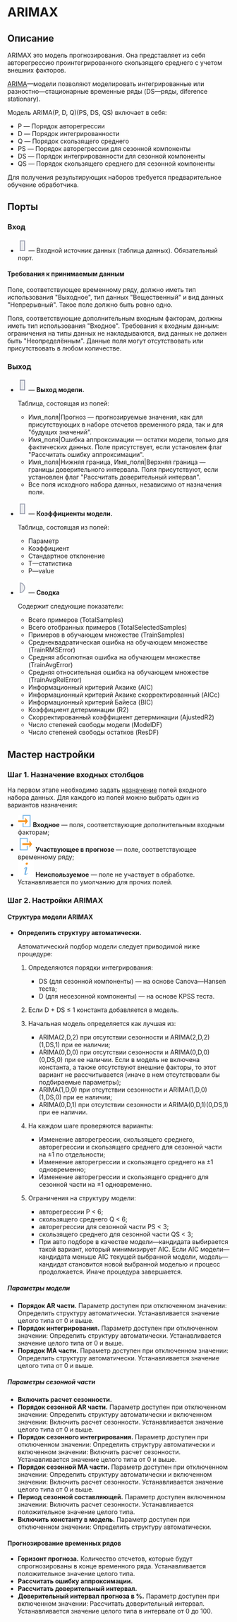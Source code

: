 # ARIMAX

## Описание

ARIMAX это модель прогнозирования. Она представляет из себя авторегрессию проинтегрированного скользящего среднего с учетом внешних факторов.

[ARIMA](https://ru.wikipedia.org/wiki/ARIMA)—модели позволяют моделировать интегрированные или разностно—стационарные временные ряды (DS—ряды, diference stationary).

Модель ARIMA(P, D, Q)(PS, DS, QS) включает в себя:
* P — Порядок авторегрессии
* D — Порядок интегрированности
* Q — Порядок скользящего среднего
* PS — Порядок авторегрессии для сезонной компоненты
* DS — Порядок интегрированности для сезонной компоненты
* QS — Порядок скользящего среднего для сезонной компоненты

Для получения результирующих наборов требуется предварительное обучение обработчика.

## Порты

### Вход

* ![](../../media/app/icons/ports/table-inactive.svg) — Входной источник данных (таблица данных). Обязательный порт.

#### Требования к принимаемым данным

Поле, соответствующее временному ряду, должно иметь тип использования &quot;Выходное&quot;, тип данных &quot;Вещественный&quot;  и вид данных &quot;Непрерывный&quot;. Такое поле должно быть ровно одно.

Поля, соответствующие дополнительным входным факторам, должны иметь тип использования &quot;Входное&quot;. Требования к входным данным: ограничения на типы данных не накладываются, вид данных не должен быть "Неопределённым". Данные поля могут отсутствовать или присутствовать в любом количестве.

### Выход

* ![](../../media/app/icons/ports/table-inactive.svg) — **Выход модели.**

  Таблица, состоящая из полей:

  * Имя\_поля|Прогноз — прогнозируемые значения, как для присутствующих в наборе отсчетов временного ряда, так и для &quot;будущих значений&quot;.
  * Имя\_поля|Ошибка аппроксимации — остатки модели, только для фактических данных. Поле присутствует, если установлен флаг &quot;Рассчитать ошибку аппроксимации&quot;.
  * Имя\_поля|Нижняя граница, Имя\_поля|Верхняя граница — границы доверительного интервала. Поля присутствуют, если установлен флаг &quot;Рассчитать доверительный интервал&quot;.
  * Все поля исходного набора данных, независимо от назначения поля.

* ![](../../media/app/icons/ports/table-inactive.svg) — **Коэффициенты модели.**

  Таблица, состоящая из полей:

  * Параметр
  * Коэффициент
  * Стандартное отклонение
  * T—статистика
  * P—value

* ![](../../media/app/icons/ports/output-variable-inactive.svg) — **Сводка**

  Содержит следующие показатели:

  * Всего примеров (TotalSamples)
  * Всего отобранных примеров (TotalSelectedSamples)
  * Примеров в обучающем множестве (TrainSamples)
  * Среднеквадратическая ошибка на обучающем множестве (TrainRMSError)
  * Средняя абсолютная ошибка на обучающем множестве (TrainAvgError)
  * Средняя относительная ошибка на обучающем множестве (TrainAvgRelError)
  * Информационный критерий Акаике (AIC)
  * Информационный критерий Акаике скорректированный (AICc)
  * Информационный критерий Байеса (BIC)
  * Коэффициент детерминации (R2)
  * Скорректированный коэффициент детерминации (AjustedR2)
  * Число степеней свободы модели (ModelDF)
  * Число степеней свободы остатков (ResDF)

## Мастер настройки

### Шаг 1. Назначение входных столбцов

На первом этапе необходимо задать [назначение](../../data/datasetfieldoptions.md) полей входного набора данных.
Для каждого из полей можно выбрать один из вариантов назначения:

* ![](../../media/app/icons/toolbar-18/used-1.svg) **Входное** — поля, соответствующие дополнительным входным факторам;
* ![](../../media/app/icons/toolbar-18/used-2.svg) **Участвующее в прогнозе** — поле, соответствующее временному ряду;
* ![](../../media/app/processors/substitution-03.svg) **Неиспользуемое** — поле не участвует в обработке. Устанавливается по умолчанию для прочих полей.

### Шаг 2. Настройки ARIMAX

#### Структура модели ARIMAX

* **Определить структуру автоматически.**

  Автоматический подбор модели следует приводимой ниже процедуре:

  1. Определяются порядки интегрирования:
      * DS (для сезонной компоненты) — на основе Canova—Hansen теста;
      * D (для несезонной компоненты) — на основе KPSS теста.
  1. Если D + DS ≤ 1 константа добавляется в модель.
  1. Начальная модель определяется как лучшая из:
      * ARIMA(2,D,2) при отсутствии сезонности и ARIMA(2,D,2)(1,DS,1) при ее наличии;
      * ARIMA(0,D,0) при отсутствии сезонности и ARIMA(0,D,0)(0,DS,0) при ее наличии. Если в модель не включена константа, а также отсутствуют внешние факторы, то этот вариант не рассчитывается (иначе в нем отсутствовали бы подбираемые параметры);
      * ARIMA(1,D,0) при отсутствии сезонности и ARIMA(1,D,0)(1,DS,0) при ее наличии;
      * ARIMA(0,D,1) при отсутствии сезонности и ARIMA(0,D,1)(0,DS,1) при ее наличии.
  1. На каждом шаге проверяются варианты:
      * Изменение авторегрессии, скользящего среднего, авторегрессии  и скользящего среднего  для сезонной части на ±1 по отдельности;
      * Изменение авторегрессии и скользящего среднего на ±1 одновременно;
      * Изменение авторегрессии  и скользящего среднего  для сезонной части на ±1 одновременно.

  1. Ограничения на структуру модели:
      * авторегрессии P &lt; 6;
      * скользящего среднего Q &lt; 6;
      * авторегрессии для сезонной части PS &lt; 3;
      * скользящего среднего  для сезонной части QS &lt; 3;
      * При авто подборе в качестве модели—кандидата выбирается такой вариант, который минимизирует AIC. Если AIC модели—кандидата меньше AIC текущей выбранной модели, модель—кандидат становится новой выбранной моделью и процесс продолжается. Иначе процедура завершается.

##### Параметры модели

* **Порядок AR части.** Параметр доступен при отключенном значении: Определить структуру автоматически. Устанавливается значение целого типа от 0 и выше.
* **Порядок интегрирования.** Параметр доступен при отключенном значении: Определить структуру автоматически. Устанавливается значение целого типа от 0 и выше.
* **Порядок MA части.** Параметр доступен при отключенном значении: Определить структуру автоматически. Устанавливается значение целого типа от 0 и выше.

##### Параметры сезонной части

* **Включить расчет сезонности.**
* **Порядок сезонной AR части.** Параметр доступен при отключенном значении: Определить структуру автоматически и включенном значении: Включить расчет сезонности. Устанавливается значение целого типа от 0 и выше.
* **Порядок сезонного  интегрирования.** Параметр доступен при отключенном значении: Определить структуру автоматически и включенном значении: Включить расчет сезонности. Устанавливается значение целого типа от 0 и выше.
* **Порядок сезонной MA части.** Параметр доступен при отключенном значении: Определить структуру автоматически и включенном значении: Включить расчет сезонности. Устанавливается значение целого типа от 0 и выше.
* **Период сезонной составляющей.** Параметр доступен включенном значении: Включить расчет сезонности. Устанавливается положительное значение целого типа.
* **Включить константу в модель.** Параметр доступен при отключенном значении: Определить структуру автоматически.

#### Прогнозирование временных рядов

* **Горизонт прогноза.** Количество отсчетов, которые будут спрогнозированы в конце временного ряда. Устанавливается положительное значение целого типа.
* **Рассчитать ошибку аппроксимации.**
* **Рассчитать доверительный интервал.**
* **Доверительный интервал прогноза в %.** Параметр доступен при включенном значении: Рассчитать доверительный интервал. Устанавливается значение целого типа в интервале от 0 до 100.
